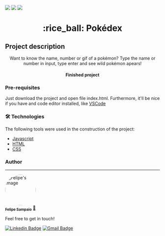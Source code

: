 <img src="https://img.shields.io/static/v1?label=Javascript&color=yellow&style=plastic&message=ES6"/>
<img src="https://img.shields.io/static/v1?label=HTML&color=blue&style=plastic&message=5"/>
<img src="https://img.shields.io/static/v1?label=CSS&color=orange&style=plastic&message=3"/>

<h1 align="center">:rice_ball: Pokédex</h1>

## Project description
<p align="center">Want to know the name, number or gif of a pokémon? Type the name or number in input, type enter and see wild pokémon apears!</p>

<h4 align="center"> 
	Finished project
</h4>

### Pre-requisites

Just download the project and open file index.html.
Furthermore, it'll be nice if you have and code editor installed, like [VSCode](https://code.visualstudio.com/)

### 🛠 Technologies

The following tools were used in the construction of the project:

- [Javascript](https://developer.mozilla.org/pt-BR/docs/Web/JavaScript)
- [HTML](https://developer.mozilla.org/pt-BR/docs/Web/HTML)
- [CSS](https://developer.mozilla.org/pt-BR/docs/Web/CSS)

### Author
---

<a href="https://github.com/fell-sampaio">
 <img style="border-radius: 50%;" src="https://avatars.githubusercontent.com/u/62025480?v=4" width="100px;" alt="Felipe's image"/>
 <br />
 <sub><b>Felipe Sampaio</b></sub></a> <a href="https://blog.rocketseat.com.br/author/thiago//" title="Rocketseat">🚀</a>

 Feel free to get in touch!

[![Linkedin Badge](https://img.shields.io/badge/-Felipe-blue?style=plastic&logo=Linkedin&logoColor=white&link=https://www.linkedin.com/in/felipe-sampaio-dev/)](https://www.linkedin.com/in/felipe-sampaio-dev/) 
[![Gmail Badge](https://img.shields.io/badge/-fbs.sampaio92@gmail.com-c14438?style=plastic&logo=Gmail&logoColor=white&link=mailto:fbs.sampaio92@gmail.com)](mailto:fbs.sampaio92@gmail.com)
